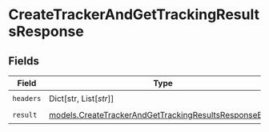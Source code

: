 # CreateTrackerAndGetTrackingResultsResponse


## Fields

| Field                                                                                                                | Type                                                                                                                 | Required                                                                                                             | Description                                                                                                          |
| -------------------------------------------------------------------------------------------------------------------- | -------------------------------------------------------------------------------------------------------------------- | -------------------------------------------------------------------------------------------------------------------- | -------------------------------------------------------------------------------------------------------------------- |
| `headers`                                                                                                            | Dict[str, List[*str*]]                                                                                               | :heavy_check_mark:                                                                                                   | N/A                                                                                                                  |
| `result`                                                                                                             | [models.CreateTrackerAndGetTrackingResultsResponseBody](../models/createtrackerandgettrackingresultsresponsebody.md) | :heavy_check_mark:                                                                                                   | N/A                                                                                                                  |